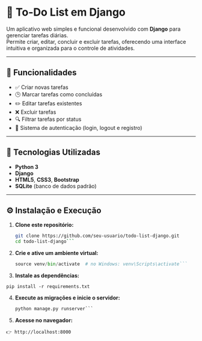 # 📝 To-Do List em Django

Um aplicativo web simples e funcional desenvolvido com **Django** para gerenciar tarefas diárias.  
Permite criar, editar, concluir e excluir tarefas, oferecendo uma interface intuitiva e organizada para o controle de atividades.

---

## 🚀 Funcionalidades

- ✅ Criar novas tarefas  
- 🕒 Marcar tarefas como concluídas  
- ✏️ Editar tarefas existentes  
- ❌ Excluir tarefas  
- 🔍 Filtrar tarefas por status  
- 👤 Sistema de autenticação (login, logout e registro)

---

## 🧰 Tecnologias Utilizadas

- **Python 3**  
- **Django**  
- **HTML5**, **CSS3**, **Bootstrap**  
- **SQLite** (banco de dados padrão)

---

## ⚙️ Instalação e Execução

1. **Clone este repositório:**

   ```bash
   git clone https://github.com/seu-usuario/todo-list-django.git
   cd todo-list-django```
   
2. **Crie e ative um ambiente virtual:**

   ```python -m venv venv
   source venv/bin/activate  # no Windows: venv\Scripts\activate```

3. **Instale as dependências:**

```pip install -r requirements.txt```


4. **Execute as migrações e inicie o servidor:**

   ```python manage.py migrate
   python manage.py runserver```


5. **Acesse no navegador:**

```👉 http://localhost:8000```
